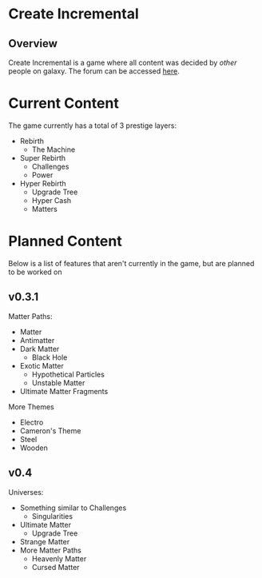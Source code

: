 # Create Incremental

## Overview

Create Incremental is a game where all content was decided by _other_ people on galaxy. The forum can be accessed [here](galaxy.click/forum/thread/255).


# Current Content

The game currently has a total of 3 prestige layers:
- Rebirth
    - The Machine
- Super Rebirth
    - Challenges
    - Power
- Hyper Rebirth
    - Upgrade Tree
    - Hyper Cash
    - Matters

# Planned Content

Below is a list of features that aren't currently in the game, but are planned to be worked on

## v0.3.1

Matter Paths:
- Matter
- Antimatter
- Dark Matter
    - Black Hole
- Exotic Matter
    - Hypothetical Particles
    - Unstable Matter
- Ultimate Matter Fragments

More Themes
- Electro
- Cameron's Theme
- Steel
- Wooden

## v0.4

Universes:
- Something similar to Challenges
    - Singularities
- Ultimate Matter
    - Upgrade Tree
- Strange Matter
- More Matter Paths
    - Heavenly Matter
    - Cursed Matter

